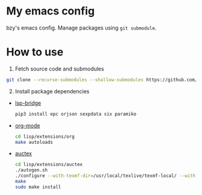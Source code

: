 # My emacs config

bzy's emacs config. Manage packages using `git submodule`.

# How to use

1. Fetch source code and submodules

```bash
git clone --recurse-submodules --shallow-submodules https://github.com/bzy-debug/.emacs.d.git
```

2. Install package dependencies

  - [lsp-bridge](https://github.com/manateelazycat/lsp-bridge#installation)

    ```bash
    pip3 install epc orjson sexpdata six paramiko
    ```

  - [org-mode](https://orgmode.org/org.html#Installation)

    ```bash
    cd lisp/extensions/org
    make autoloads
    ```

  - [auctex](https://www.gnu.org/software/auctex/manual/auctex.html#Installation)

    ```bash
    cd lisp/extensions/auctex
    ./autogen.sh
    ./configure --with-texmf-dir=/usr/local/texlive/texmf-local/ --with-emacs=/Applications/Emacs.app/Contents/MacOS/bin/emacs --with-lispdir=/Applications/Emacs.app/Contents/Resources/site-lisp
    make
    sudo make install
    ```
